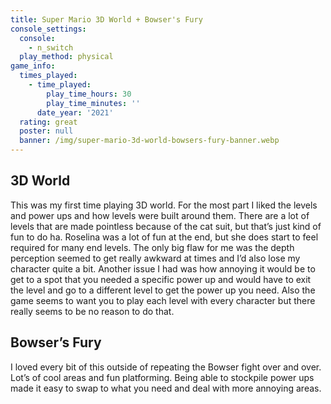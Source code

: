 ```yaml
---
title: Super Mario 3D World + Bowser's Fury
console_settings:
  console:
    - n_switch
  play_method: physical
game_info:
  times_played:
    - time_played:
        play_time_hours: 30
        play_time_minutes: ''
      date_year: '2021'
  rating: great
  poster: null
  banner: /img/super-mario-3d-world-bowsers-fury-banner.webp
---
```


## 3D World

This was my first time playing 3D world. For the most part I liked the levels and power ups and how levels were built around them. There are a lot of levels that are made pointless because of the cat suit, but that’s just kind of fun to do ha. Roselina was a lot of fun at the end, but she does start to feel required for many end levels. The only big flaw for me was the depth perception seemed to get really awkward at times and I’d also lose my character quite a bit. Another issue I had was how annoying it would be to get to a spot that you needed a specific power up and would have to exit the level and go to a different level to get the power up you need. Also the game seems to want you to play each level with every character but there really seems to be no reason to do that.

## Bowser’s Fury

I loved every bit of this outside of repeating the Bowser fight over and over. Lot’s of cool areas and fun platforming. Being able to stockpile power ups made it easy to swap to what you need and deal with more annoying areas.
